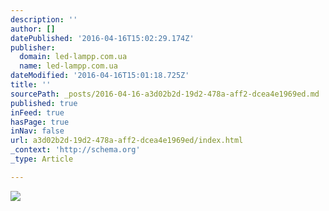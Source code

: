 ```yaml
---
description: ''
author: []
datePublished: '2016-04-16T15:02:29.174Z'
publisher:
  domain: led-lampp.com.ua
  name: led-lampp.com.ua
dateModified: '2016-04-16T15:01:18.725Z'
title: ''
sourcePath: _posts/2016-04-16-a3d02b2d-19d2-478a-aff2-dcea4e1969ed.md
published: true
inFeed: true
hasPage: true
inNav: false
url: a3d02b2d-19d2-478a-aff2-dcea4e1969ed/index.html
_context: 'http://schema.org'
_type: Article

---
```

![](http://led-lampp.com.ua/pogar/images/right_trees.png)